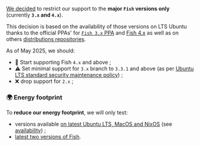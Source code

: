
[We decided](https://github.com/rafaelrinaldi/pure/issues/123) to restrict our support to the **major `Fish` versions only** (currently **`3.x` and `4.x`**).

This decision is based on the availability of those versions on LTS Ubuntu thanks to the official PPAs' for [`Fish 3.x` PPA][fish-3-ppa] and [Fish 4.x][fish-4-ppa] as well as on others [distributions repositories](https://pkgs.org/search/?q=%22friendly%20interactive%20shell%22).

As of May 2025, we should:

* :tada: Start supporting Fish `4.x` and above ;
* :warning: Set minimal support for `3.x` branch to `3.3.1` and above (as per [Ubuntu LTS standard security maintenance policy][ubuntu-lts-policy]) ;
* :x:  drop support for `2.x` ;

### :earth_africa: Energy footprint

To **reduce our energy footprint**, we will only test:

* versions available [on latest Ubuntu LTS, MacOS and NixOS](https://repology.org/project/fish/versions) (see [availability](https://pkgs.org/download/fish)) ;
* [latest two versions of Fish](https://github.com/fish-shell/fish-shell/releases/).

[ubuntu-lts-policy]: https://ubuntu.com/about/release-cycle
[fish-4-ppa]: https://launchpad.net/~fish-shell/+archive/ubuntu/release-4
[fish-3-ppa]: https://launchpad.net/~fish-shell/+archive/ubuntu/release-3
